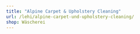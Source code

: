 ```yaml
---
title: "Alpine Carpet & Upholstery Cleaning"
url: /lehi/alpine-carpet-und-upholstery-cleaning/
shop: Wäscherei
---
```

